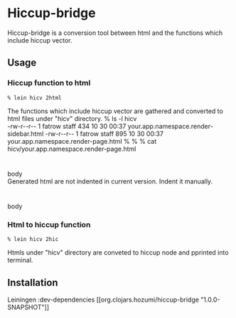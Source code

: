 # Hiccup-bridge

Hiccup-bridge is a conversion tool between html and the functions which include hiccup vector.

## Usage

### Hiccup function to html
    % lein hicv 2html
The functions which include hiccup vector are gathered and converted to html files under "hicv" directory.
    % ls -l hicv         
    -rw-r--r--  1 fatrow  staff   434 10 30 00:37 your.app.namespace.render-sidebar.html
    -rw-r--r--  1 fatrow  staff   895 10 30 00:37 your.app.namespace.render-page.html
    %
    %
    % cat hicv/your.app.namespace.render-page.html 
    <c-- clj="(defn render-page [req title &amp; body] &quot;Render a page using
    the given title and body. Title will be escaped,\n  body will not.&quot; $1)">
    <c-- clj="(html (doctype :html5) $1)"><html><head><title><c-- clj="(str (h title)
    &quot; - &quot; (h site-title))" /></title><c-- clj="(include-css &quot;/css/style.css&quot;
    &quot;/css/shCore.css&quot; &quot;/css/shThemeDefault.css&quot;)" /><c-- clj="(include-js
    &quot;/js/jquery.js&quot; &quot;/js/shCore.js&quot; &quot;/js/shBrushClojure.js&quot;
    &quot;/js/main.js&quot;)" /></head><body><div id="page-shell"><div id="masthead"><h1>
    <c-- clj="(link-to &quot;/&quot; (h site-title))" /></h1></div><div id="content-shell">
    <c-- clj="(render-session-info req)" /><c-- clj="(render-sidebar req)" /><h2 id="page-title">
    <c-- clj="(h title)" /></h2><div id="main-content">body</div><div class="clear"></div>
    </div></div></body></html></c--></c-->
Generated html are not indented in current version. Indent it manually.
    <c-- clj="(defn render-page [req title &amp; body] &quot;Render a page using the given
    title and body. Title will be escaped,\n  body will not.&quot; $1)">
    <c-- clj="(html (doctype :html5) $1)">
    <html>
    <head>
    <title>
    <c-- clj="(str (h title) &quot; - &quot; (h site-title))" />
    </title>
    <c-- clj="(include-css &quot;/css/style.css&quot; &quot;/css/shCore.css&quot;
    &quot;/css/shThemeDefault.css&quot;)" />
    <c-- clj="(include-js &quot;/js/jquery.js&quot; &quot;/js/shCore.js&quot; &quot;
    /js/shBrushClojure.js&quot; &quot;/js/main.js&quot;)" />
    </head>
    <body>
    <div id="page-shell">
      <div id="masthead">
        <h1>
          <c-- clj="(link-to &quot;/&quot; (h site-title))" />
        </h1>
      </div>
      <div id="content-shell">
        <c-- clj="(render-session-info req)" />
        <c-- clj="(render-sidebar req)" />
        <h2 id="page-title">
          <c-- clj="(h title)" />
        </h2>
        <div id="main-content">body</div>
        <div class="clear"></div>
      </div>
    </div>
    </body>
    </html>
    </c-->
    </c-->

### Html to hiccup function
    % lein hicv 2hic
Htmls under "hicv" directory are conveted to hiccup node and pprinted into terminal.
    
## Installation

Leiningen
    :dev-dependencies [[org.clojars.hozumi/hiccup-bridge "1.0.0-SNAPSHOT"]]


